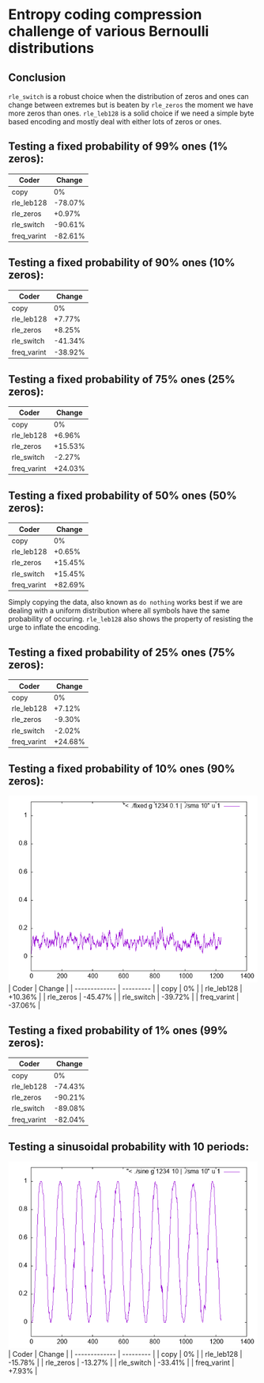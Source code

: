 # Entropy coding compression challenge of various Bernoulli distributions

## Conclusion
`rle_switch` is a robust choice when the distribution of zeros and ones can change between extremes but is beaten by `rle_zeros` the moment we have more zeros than ones. `rle_leb128` is a solid choice if we need a simple byte based encoding and mostly deal with either lots of zeros or ones.

## Testing a fixed probability of 99% ones (1% zeros):
| Coder         | Change    |
| ------------- | --------- |
| copy          | 0%        |
| rle_leb128    | -78.07%   |
| rle_zeros     | +0.97%    |
| rle_switch    | -90.61%   |
| freq_varint   | -82.61%   |

## Testing a fixed probability of 90% ones (10% zeros):
| Coder         | Change    |
| ------------- | --------- |
| copy          | 0%        |
| rle_leb128	| +7.77%	|
| rle_zeros 	| +8.25%	|
| rle_switch	| -41.34%	|
| freq_varint	| -38.92%	|

## Testing a fixed probability of 75% ones (25% zeros):
| Coder         | Change    |
| ------------- | --------- |
| copy          | 0%        |
| rle_leb128	| +6.96%	|
| rle_zeros 	| +15.53%	|
| rle_switch	| -2.27%	|
| freq_varint	| +24.03%	|

## Testing a fixed probability of 50% ones (50% zeros):
| Coder         | Change    |
| ------------- | --------- |
| copy          | 0%        |
| rle_leb128	| +0.65%	|
| rle_zeros 	| +15.45%	|
| rle_switch	| +15.45%	|
| freq_varint	| +82.69%	|

Simply copying the data, also known as `do nothing` works best if we are dealing with a uniform distribution where all symbols have the same probability of occuring. `rle_leb128` also shows the property of resisting the urge to inflate the encoding.

## Testing a fixed probability of 25% ones (75% zeros):
| Coder         | Change    |
| ------------- | --------- |
| copy          | 0%        |
| rle_leb128	| +7.12%	|
| rle_zeros 	| -9.30%	|
| rle_switch	| -2.02%	|
| freq_varint	| +24.68%	|

## Testing a fixed probability of 10% ones (90% zeros):
![./fixed g 1234 0.1 | ./sma 10](fixed.png)
| Coder         | Change    |
| ------------- | --------- |
| copy          | 0%        |
| rle_leb128	| +10.36%	|
| rle_zeros 	| -45.47%	|
| rle_switch	| -39.72%	|
| freq_varint	| -37.06%	|

## Testing a fixed probability of 1% ones (99% zeros):
| Coder         | Change    |
| ------------- | --------- |
| copy          | 0%        |
| rle_leb128	| -74.43%	|
| rle_zeros 	| -90.21%	|
| rle_switch	| -89.08%	|
| freq_varint	| -82.04%	|

## Testing a sinusoidal probability with 10 periods:
![./sine g 1234 10 | ./sma 10](sine.png)
| Coder         | Change    |
| ------------- | --------- |
| copy          | 0%        |
| rle_leb128	| -15.78%	|
| rle_zeros 	| -13.27%	|
| rle_switch	| -33.41%	|
| freq_varint	| +7.93%	|
